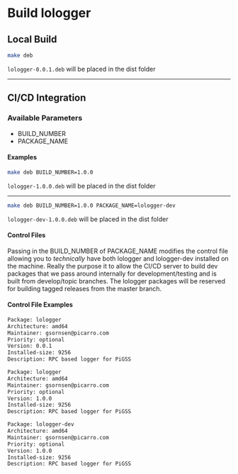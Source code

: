 # Build lologger

## Local Build

```bash
make deb
```

`lologger-0.0.1.deb` will be placed in the dist folder
***

## CI/CD Integration

### Available Parameters

* BUILD_NUMBER
* PACKAGE_NAME

#### Examples

```bash
make deb BUILD_NUMBER=1.0.0
```

`lologger-1.0.0.deb` will be placed in the dist folder

***

```bash
make deb BUILD_NUMBER=1.0.0 PACKAGE_NAME=lologger-dev
```

`lologger-dev-1.0.0.deb` will be placed in the dist folder

#### Control Files

Passing in the BUILD_NUMBER of PACKAGE_NAME modifies the control file allowing you to _technically_ have both lologger and lologger-dev installed on the machine. Really the purpose it to allow the CI/CD server to build dev packages that we pass around internally for development/testing and is built from develop/topic branches. The lologger packages will be reserved for building tagged releases from the master branch.

#### Control File Examples

```bash
Package: lologger
Architecture: amd64
Maintainer: gsornsen@picarro.com
Priority: optional
Version: 0.0.1
Installed-size: 9256
Description: RPC based logger for PiGSS
```

```bash
Package: lologger
Architecture: amd64
Maintainer: gsornsen@picarro.com
Priority: optional
Version: 1.0.0
Installed-size: 9256
Description: RPC based logger for PiGSS
```

```bash
Package: lologger-dev
Architecture: amd64
Maintainer: gsornsen@picarro.com
Priority: optional
Version: 1.0.0
Installed-size: 9256
Description: RPC based logger for PiGSS
```
